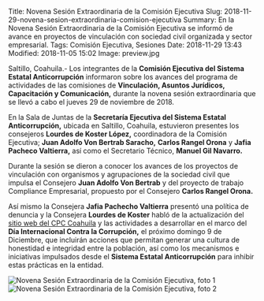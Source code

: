 Title: Novena Sesión Extraordinaria de la Comisión Ejecutiva
Slug: 2018-11-29-novena-sesion-extraordinaria-comision-ejecutiva
Summary: En la Novena Sesión Extraordinaria de la Comisión Ejecutiva se informó de avance en proyectos de vinculación con sociedad civil organizada y sector empresarial.
Tags: Comisión Ejecutiva, Sesiones
Date: 2018-11-29 13:43
Modified: 2018-11-05 15:02
Image: preview.jpg


Saltillo, Coahuila.- Los integrantes de la **Comisión Ejecutiva del Sistema Estatal Anticorrupción** informaron sobre los avances del programa de actividades de las comisiones de **Vinculación, Asuntos Jurídicos, Capacitación y Comunicación,** durante la novena sesión extraordinaria que se llevó a cabo el jueves 29 de noviembre de 2018.

En la Sala de Juntas de la **Secretaría Ejecutiva del Sistema Estatal Anticorrupción,** ubicada en Saltillo, Coahuila, estuvieron presentes los consejeros **Lourdes de Koster López,** coordinadora de la Comisión Ejecutiva; **Juan Adolfo Von Bertrab Saracho,** **Carlos Rangel Orona** y **Jafia Pacheco Valtierra,** así como el Secretario Técnico, **Manuel Gil Navarro.**

Durante la sesión se dieron a conocer los avances de los proyectos de vinculación con organismos y agrupaciones de la sociedad civil que impulsa el Consejero **Juan Adolfo Von Bertrab** y del proyecto de trabajo Compliance Empresarial, propuesto por el Consejero **Carlos Rangel Orona.**

Así mismo la Consejera **Jafia Pachecho Valtierra** presentó una política de denuncia y la Consejera **Lourdes de Koster** habló de la actualización del [sitio web del CPC Coahuila](http://www.cpccoahuila.org.mx) y las actividades a desarrollar en el marco del **Día Internacional Contra la Corrupción,** el próximo domingo 9 de Diciembre, que incluirán acciones que permitan generar una cultura de honestidad e integridad entre la población, así como los mecanismos e iniciativas impulsados desde el **Sistema Estatal Anticorrupción** para inhibir estas prácticas en la entidad.

<img class="img-fluid" src="foto-01.jpg" alt="Novena Sesión Extraordinaria de la Comisión Ejecutiva, foto 1">

<img class="img-fluid" src="foto-02.jpg" alt="Novena Sesión Extraordinaria de la Comisión Ejecutiva, foto 2">
